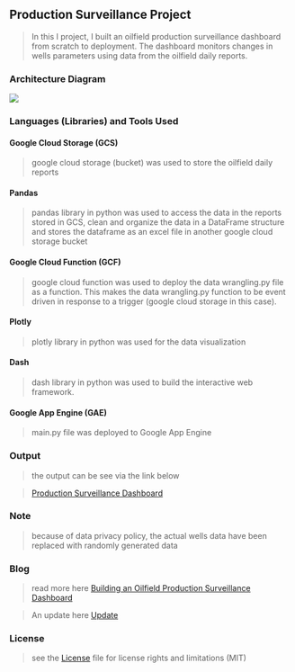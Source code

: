 ## Production Surveillance Project

> In this I project, I built an oilfield production surveillance dashboard from scratch to deployment. The dashboard monitors changes in wells parameters using data from the oilfield daily reports.

### Architecture Diagram

![](https://github.com/0ladayo/production_surveillance_project/blob/master/workflow.png)

### Languages (Libraries) and Tools Used

#### Google Cloud Storage (GCS)

> google cloud storage (bucket) was used to store the oilfield daily reports

#### Pandas

> pandas library in python was used to access the data in the reports stored in GCS, clean and organize the data in a DataFrame structure and stores the dataframe as an excel file in another google cloud storage bucket

#### Google Cloud Function (GCF)

> google cloud function was used to deploy the data wrangling.py file as a function. This makes the data wrangling.py function to be event driven in response to a trigger (google cloud storage in this case).

#### Plotly 

> plotly library in python was used for the data visualization 

#### Dash

> dash library in python was used to build the interactive web framework.

#### Google App Engine (GAE)

> main.py file was deployed to Google App Engine

### Output

> the output can be see via the link below

> [Production Surveillance Dashboard](https://dummy-surveillance-project.nw.r.appspot.com/) 

### Note

> because of data privacy policy, the actual wells data have been replaced with randomly generated data

### Blog

> read more here [Building an Oilfield Production Surveillance Dashboard](https://medium.com/@Oladayo/building-an-oilfield-production-surveillance-dashboard-1629865e2ec9) 

> An update here [Update](https://medium.com/@Oladayo/update-fa467c737ad4)

### License

> see the [License](https://github.com/0ladayo/production_surveillance_project/blob/master/LICENSE.txt) file for license rights and limitations (MIT)
